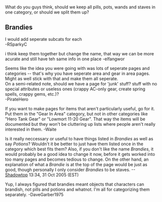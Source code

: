 What do you guys think, should we keep all pills, pots, wands and staves
in one category, or should we split them up?

## Brandies

I would add seperate subcats for each  
-RSparkyC

i think keep them together but change the name, that way we can be more
acurate and still have teh same info in one place -elfangwor

Seems like the idea you were going with was lots of seperate pages and
categories -- that's why you have seperate area and gear in area pages.
Might as well stick with that and make them all seperate.  
On a semi-related note, should we have a page for 'junk' stuff? stuff
with no special attributes or useless ones (crappy AC-only gear, create
spring spells, crappy gems, etc.)?  
-PirateHero

If you want to make pages for items that aren't particularly useful, go
for it. Put them in the "Gear In Area" category, but not in other
categories like "Hero Tank Gear" or "Lowmort 11-20 Gear". That way the
items will be documented but they won't be cluttering up lists where
people aren't really interested in them. -Waite

Is it really neccessary or useful to have things listed in *Brandies* as
well as say *Potions*? Wouldn't it be better to just have them listed
once in the category which best fits them? Also, if you don't like the
name *Brandies*, it would probably be a good idea to change it now,
before it gets worked into too many pages and becomes tedious to change.
On the other hand, an explanation of what a *Brandie* is at the top of
the page would be just as good, though personally I only consider
*Brandies* to be staves. --[Shadowtop](User:Shadowtop.md "wikilink")
13:34, 31 Oct 2005 (EST)

Yup, I always figured that brandies meant objects that characters can
brandish, not pills and potions and whatnot. I'm all for categorizing
them separately. -DaveGarber1975
